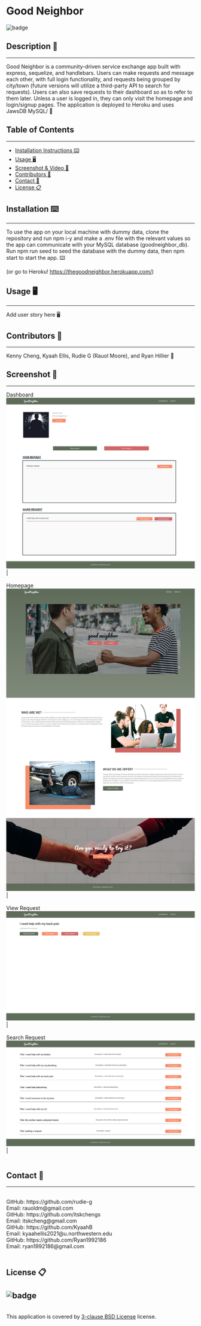 # Good Neighbor
![badge](https://img.shields.io/badge/license-BSD_3_Clause-blue)<br />


## Description 📝 
---
Good Neighbor is a community-driven service exchange app built with express, sequelize, and handlebars. Users can make requests and message each other, with full login functionality, and requests being grouped by city/town (future versions will utilize a third-party API to search for requests). Users can also save requests to their dashboard so as to refer to them later. Unless a user is logged in, they can only visit the homepage and login/signup pages. The application is deployed to Heroku and uses JawsDB MySQL/ 📝


## Table of Contents  
---
- [Installation Instructions ⌨️](#installation-⌨️)
- [Usage 🖥️](#usage-🖥️)
- [Screenshot & Video 📸](#screenshot--video-📸-click-on-screenshot-to-see-video)
- [Contributors 📜](#contributors-📜)
- [Contact 📠](#contact-📠)
- [License 📋](#license-📋)

## Installation ⌨️ 
---
To use the app on your local machine with dummy data, clone the repository and run npm i-y and make a .env file with the relevant values so the app can communicate with your MySQL database (goodneighbor_db). Run npm run seed to seed the database with the dummy data, then npm start to start the app. ⌨️

(or go to Heroku! https://thegoodneighbor.herokuapp.com/)
  
## Usage 🖥️ 
---
Add user story here 🖥️
  
## Contributors 📜 
---
Kenny Cheng, Kyaah Ellis, Rudie G (Rauol Moore), and Ryan Hillier 📜
  
## Screenshot 📸 
---
Dashboard
<img alt="dashboard-screenshot" src="./public/img/dashboard-GN.png"> |
<br />
<br />
Homepage
<img alt="homepage-screenshot" src="./public/img/homepage-GN.jpg"> |
<br />
<br />
View Request
<img alt="viewrequest-screenshot" src="./public/img/viewrequest-GN.png"> |
<br />
<br />
Search Request
<img alt="searchrequest-screenshot" src="./public/img/saerchrequest-GN.png"> |
<br />
<br />

## Contact 📠 
---
<br />
GitHub: https://github.com/rudie-g
<br />
Email: rauoldm@gmail.com
<br />
GitHub: https://github.com/itskchengs
<br />
Email: itskcheng@gmail.com
<br />
GitHub: https://github.com/KyaahB
<br />
Email: kyaahellis2021@u.northwestern.edu
<br />
GitHub: https://github.com/Ryan1992186
<br />
Email: ryan1992186@gmail.com
<br />
<br />

## License 📋
![badge](https://img.shields.io/badge/license-BSD_3_Clause-blue)
---
<br />
This application is covered by <a href="https://opensource.org/licenses/BSD-3-Clause"> 3-clause BSD License</a> license.
